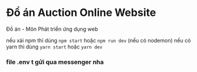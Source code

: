 # Đồ án Auction Online Website
Đồ án - Môn Phát triển ứng dụng web


nếu xài npm thì dùng `npm start` hoặc `npm run dev` (nếu có nodemon)
nếu có yarn thì dùng `yarn start` hoặc `yarn dev`

### file .env t gửi qua messenger nha